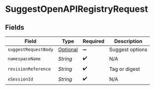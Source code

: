 # SuggestOpenAPIRegistryRequest


## Fields

| Field                                                                     | Type                                                                      | Required                                                                  | Description                                                               |
| ------------------------------------------------------------------------- | ------------------------------------------------------------------------- | ------------------------------------------------------------------------- | ------------------------------------------------------------------------- |
| `suggestRequestBody`                                                      | [Optional<SuggestRequestBody>](../../models/shared/SuggestRequestBody.md) | :heavy_minus_sign:                                                        | Suggest options                                                           |
| `namespaceName`                                                           | *String*                                                                  | :heavy_check_mark:                                                        | N/A                                                                       |
| `revisionReference`                                                       | *String*                                                                  | :heavy_check_mark:                                                        | Tag or digest                                                             |
| `xSessionId`                                                              | *String*                                                                  | :heavy_check_mark:                                                        | N/A                                                                       |